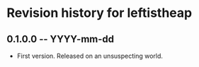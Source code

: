 # Revision history for leftistheap

## 0.1.0.0 -- YYYY-mm-dd

* First version. Released on an unsuspecting world.
